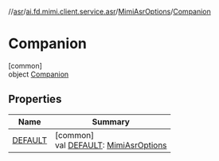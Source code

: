 //[asr](../../../../index.md)/[ai.fd.mimi.client.service.asr](../../index.md)/[MimiAsrOptions](../index.md)/[Companion](index.md)

# Companion

[common]\
object [Companion](index.md)

## Properties

| Name | Summary |
|---|---|
| [DEFAULT](-d-e-f-a-u-l-t.md) | [common]<br>val [DEFAULT](-d-e-f-a-u-l-t.md): [MimiAsrOptions](../index.md) |
